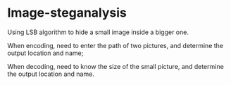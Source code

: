 # Image-steganalysis

Using LSB algorithm to hide a small image inside a bigger one.

When encoding, need to enter the path of two pictures, and determine the output location and name;

When decoding, need to know the size of the small picture, and determine the output location and name.
